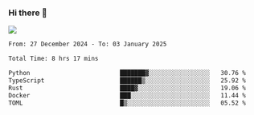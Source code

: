 ### Hi there 👋️

![](https://komarev.com/ghpvc/?username=Loner1024)

<!--START_SECTION:waka-->

```txt
From: 27 December 2024 - To: 03 January 2025

Total Time: 8 hrs 17 mins

Python                         ███████▓░░░░░░░░░░░░░░░░░   30.76 %
TypeScript                     ██████▒░░░░░░░░░░░░░░░░░░   25.92 %
Rust                           ████▓░░░░░░░░░░░░░░░░░░░░   19.06 %
Docker                         ███░░░░░░░░░░░░░░░░░░░░░░   11.44 %
TOML                           █▒░░░░░░░░░░░░░░░░░░░░░░░   05.52 %
```

<!--END_SECTION:waka-->



